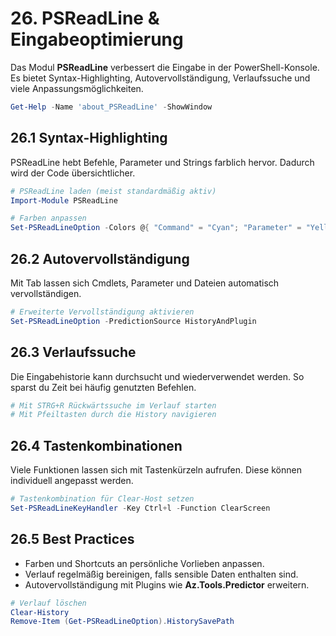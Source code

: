 # 26. PSReadLine & Eingabeoptimierung

Das Modul **PSReadLine** verbessert die Eingabe in der PowerShell-Konsole. Es bietet Syntax-Highlighting, Autovervollständigung, Verlaufssuche und viele Anpassungsmöglichkeiten.

```powershell
Get-Help -Name 'about_PSReadLine' -ShowWindow
```

## 26.1 Syntax-Highlighting

PSReadLine hebt Befehle, Parameter und Strings farblich hervor. Dadurch wird der Code übersichtlicher.

```powershell
# PSReadLine laden (meist standardmäßig aktiv)
Import-Module PSReadLine

# Farben anpassen
Set-PSReadLineOption -Colors @{ "Command" = "Cyan"; "Parameter" = "Yellow" }
```

## 26.2 Autovervollständigung

Mit Tab lassen sich Cmdlets, Parameter und Dateien automatisch vervollständigen.

```powershell
# Erweiterte Vervollständigung aktivieren
Set-PSReadLineOption -PredictionSource HistoryAndPlugin
```

## 26.3 Verlaufssuche

Die Eingabehistorie kann durchsucht und wiederverwendet werden. So sparst du Zeit bei häufig genutzten Befehlen.

```powershell
# Mit STRG+R Rückwärtssuche im Verlauf starten
# Mit Pfeiltasten durch die History navigieren
```

## 26.4 Tastenkombinationen

Viele Funktionen lassen sich mit Tastenkürzeln aufrufen. Diese können individuell angepasst werden.

```powershell
# Tastenkombination für Clear-Host setzen
Set-PSReadLineKeyHandler -Key Ctrl+l -Function ClearScreen
```

## 26.5 Best Practices

* Farben und Shortcuts an persönliche Vorlieben anpassen.
* Verlauf regelmäßig bereinigen, falls sensible Daten enthalten sind.
* Autovervollständigung mit Plugins wie **Az.Tools.Predictor** erweitern.

```powershell
# Verlauf löschen
Clear-History
Remove-Item (Get-PSReadLineOption).HistorySavePath
```
